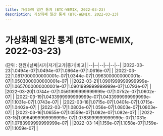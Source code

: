 ```yaml
---
title: 가상화폐 일간 통계 (BTC-WEMIX, 2022-03-23)
description: 가상화폐 일간 통계 (BTC-WEMIX, 2022-03-23)
---
```


가상화폐 일간 통계 (BTC-WEMIX, 2022-03-23)
===

(단위 : 천원)|날짜|시가|저가|고가|종가|비고|
|--|--|--|--|--|--|
|2022-03-23|1.0494e-07|1.0494e-07|1.0864e-07|1.0616e-07|    |
|2022-03-22|1.0817000000000001e-07|1.0344e-07|1.0963000000000001e-07|1.0503000000000001e-07|    |
|2022-03-21|1.0901999999999999e-07|1.0657000000000001e-07|1.0901999999999999e-07|1.0793e-07|    |
|2022-03-20|1.0744e-07|1.0561999999999999e-07|1.0752e-07|1.0602e-07|    |
|2022-03-19|1.0433999999999999e-07|1.0433999999999999e-07|1.1031e-07|1.0743e-07|    |
|2022-03-18|1.0715e-07|1.0401e-07|1.0715e-07|1.0402e-07|    |
|2022-03-17|1.0803e-07|1.056e-07|1.0803e-07|1.0803e-07|    |
|2022-03-16|1.0655e-07|1.0559e-07|1.082e-07|1.082e-07|    |
|2022-03-15|1.0964999999999999e-07|1.0783999999999999e-07|1.1031e-07|1.0783999999999999e-07|    |
|2022-03-14|1.159e-07|1.1058e-07|1.159e-07|1.1059e-07|    |
